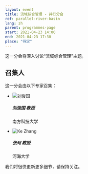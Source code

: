 ```yaml
---
layout: event
title: 流域综合管理 - 并行分会
ref: parallel-river-basin
lang: zh
parent: programmes-page
start: 2021-04-23 14:00
end: 2021-04-23 17:30
place: "待定"
---
```

这一分会将深入讨论“流域综合管理”主题。


## 召集人

这一分会由以下专家召集：

<ul class="people-list p-0">
  <li class="media my-2">
    <img src="https://cdn.jsdelivr.net/gh/estds/estds2020/assets/img/avatars/avatar-blank.jpg" class="people-avatar rounded-circle mr-3" alt="刘俊国">
    <div class="media-body">
      <h5 class="mt-0"><strong>刘俊国</strong> 教授</h5>
      <p class="text-secondary">南方科技大学</p>
    </div>
  </li>
  <li class="media my-2">
    <img src="https://cdn.jsdelivr.net/gh/estds/estds2020/assets/img/avatars/avatar-ke-zhang.jpg" class="people-avatar rounded-circle mr-3" alt="Ke Zhang">
    <div class="media-body">
      <h5 class="mt-0"><b>张珂</b> 教授</h5>
      <p class="text-secondary">河海大学</p>
    </div>
  </li>
</ul>

我们将很快更新更多细节，请保持关注。
